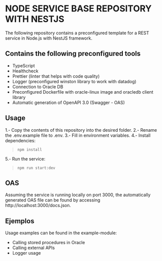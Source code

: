 # NODE SERVICE BASE REPOSITORY WITH NESTJS

The following repository contains a preconfigured template for a REST service in Node.js with NestJS framework.

## Contains the following preconfigured tools

- TypeScript
- Healthcheck
- Prettier (linter that helps with code quality)
- Logger (preconfigured winston library to work with datadog)
- Connection to Oracle DB
- Preconfigured Dockerfile with oracle-linux image and oracledb client library
- Automatic generation of OpenAPI 3.0 (Swagger - OAS)


## Usage
1.- Copy the contents of this repository into the desired folder.
2.- Rename the .env.example file to .env.
3.- Fill in environment variables.
4.- Install dependencies:
> `npm install`

5.- Run the service:

> `npm run start:dev`

## OAS
Assuming the service is running locally on port 3000, the automatically generated OAS file can be found by accessing http://localhost:3000/docs.json.

## Ejemplos
Usage examples can be found in the example-module:

- Calling stored procedures in Oracle
- Calling external APIs
- Logger usage